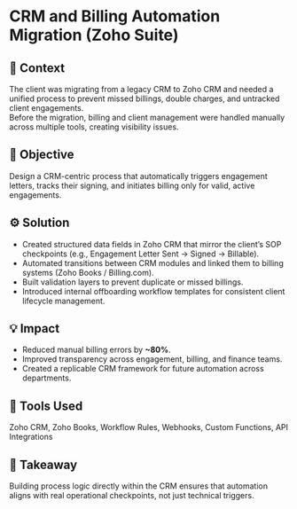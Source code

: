 # CRM and Billing Automation Migration (Zoho Suite)

## 🧩 Context
The client was migrating from a legacy CRM to Zoho CRM and needed a unified process to prevent missed billings, double charges, and untracked client engagements.  
Before the migration, billing and client management were handled manually across multiple tools, creating visibility issues.

## 🎯 Objective
Design a CRM-centric process that automatically triggers engagement letters, tracks their signing, and initiates billing only for valid, active engagements.

## ⚙️ Solution
- Created structured data fields in Zoho CRM that mirror the client’s SOP checkpoints (e.g., Engagement Letter Sent → Signed → Billable).
- Automated transitions between CRM modules and linked them to billing systems (Zoho Books / Billing.com).
- Built validation layers to prevent duplicate or missed billings.
- Introduced internal offboarding workflow templates for consistent client lifecycle management.

## 💡 Impact
- Reduced manual billing errors by **~80%**.
- Improved transparency across engagement, billing, and finance teams.
- Created a replicable CRM framework for future automation across departments.

## 🧰 Tools Used
Zoho CRM, Zoho Books, Workflow Rules, Webhooks, Custom Functions, API Integrations

## 🧠 Takeaway
Building process logic directly within the CRM ensures that automation aligns with real operational checkpoints, not just technical triggers.
